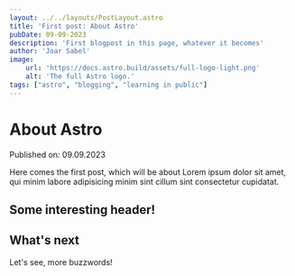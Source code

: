 ```yaml
---
layout: ../../layouts/PostLayout.astro
title: 'First post: About Astro'
pubDate: 09-09-2023
description: 'First blogpost in this page, whatever it becomes'
author: 'Joar Sabel'
image:
    url: 'https://docs.astro.build/assets/full-logo-light.png'
    alt: 'The full Astro logo.'
tags: ["astro", "blogging", "learning in public"]
---
```

# About Astro

Published on: 09.09.2023

Here comes the first post, which will be about Lorem ipsum dolor sit amet, qui minim labore adipisicing minim sint cillum sint consectetur cupidatat.

## Some interesting header!


## What's next

Let's see, more buzzwords!
